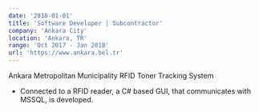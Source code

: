 ```yaml
---
date: '2018-01-01'
title: 'Software Developer | Subcontractor'
company: 'Ankara City'
location: 'Ankara, TR'
range: 'Oct 2017 - Jan 2018'
url: 'https://www.ankara.bel.tr'
---
```


Ankara Metropolitan Municipality RFID Toner Tracking System 
- Connected to a RFID reader, a C# based GUI, that communicates with MSSQL, is developed.
